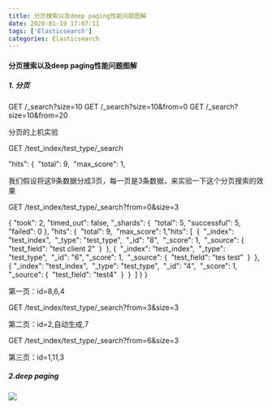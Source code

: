 ```yaml
---
title: 分页搜索以及deep paging性能问题图解
date: 2020-01-19 17:07:11
tags: ['Elasticsearch']
categories: Elasticsearch
---
```


#### 分页搜索以及deep paging性能问题图解

#####  1. 分页

GET /_search?size=10
GET /_search?size=10&from=0
GET /_search?size=10&from=20

分页的上机实验

GET /test_index/test_type/_search

"hits": {
​    "total": 9,
​    "max_score": 1,

我们假设将这9条数据分成3页，每一页是3条数据，来实验一下这个分页搜索的效果

GET /test_index/test_type/_search?from=0&size=3

{
  "took": 2,
  "timed_out": false,
  "_shards": {
​    "total": 5,
​    "successful": 5,
​    "failed": 0
  },
  "hits": {
​    "total": 9,
​    "max_score": 1,
​    "hits": [
​      {
​        "_index": "test_index",
​        "_type": "test_type",
​        "_id": "8",
​        "_score": 1,
​        "_source": {
​          "test_field": "test client 2"
​        }
​      },
​      {
​        "_index": "test_index",
​        "_type": "test_type",
​        "_id": "6",
​        "_score": 1,
​        "_source": {
​          "test_field": "tes test"
​        }
​      },
​      {
​        "_index": "test_index",
​        "_type": "test_type",
​        "_id": "4",
​        "_score": 1,
​        "_source": {
​          "test_field": "test4"
​        }
​      }
​    ]
  }
}

第一页：id=8,6,4

GET /test_index/test_type/_search?from=3&size=3

第二页：id=2,自动生成,7

GET /test_index/test_type/_search?from=6&size=3

第三页：id=1,11,3

##### 2.deep paging

![](https://guanyuoss.oss-cn-qingdao.aliyuncs.com/prod/work_order/addadNSGzJ8.png)





